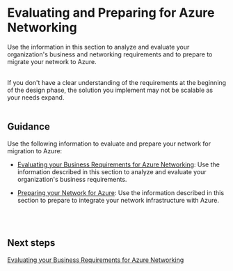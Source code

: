 # Evaluating and Preparing for Azure Networking
Use the information in this section to analyze and evaluate your organization's business and networking requirements and to prepare to migrate your network to Azure. 
<br />
<br />

If you don't have a clear understanding of the requirements at the beginning of the design phase, the solution you implement may not be scalable as your needs expand.  
<br />
<br />

## Guidance
Use the following information to evaluate and prepare your network for migration to Azure: 

- [Evaluating your Business Requirements for Azure Networking](https://github.com/nmcgregor/Azure-Networking/blob/master/1.1-Evaluating-your-Business-Requirements-for-Azure-Networking.md): Use the information described in this section to analyze and evaluate your organization's business requirements.

- [Preparing your Network for Azure](https://github.com/nmcgregor/Azure-Networking/blob/master/1.2-Preparing-your-Network-for-Azure.md):  Use the information described in this section to prepare to integrate your network infrastructure with Azure.

<Provide a reference to the Workload Migration content when developed>
<br />
<br />

## Next steps 
[Evaluating your Business Requirements for Azure Networking](https://github.com/nmcgregor/Azure-Networking/blob/master/1.1-Evaluating-your-Business-Requirements-for-Azure-Networking.md)

